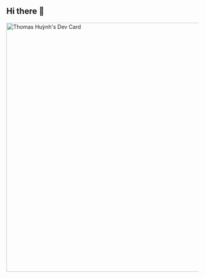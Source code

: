 ## Hi there 👋

<!--
**thomashuynhqn/thomashuynhqn** is a ✨ _special_ ✨ repository because its `README.md` (this file) appears on your GitHub profile.

Here are some ideas to get you started:

- 🔭 I’m currently working on ...
- 🌱 I’m currently learning ...
- 👯 I’m looking to collaborate on ...
- 🤔 I’m looking for help with ...
- 💬 Ask me about ...
- 📫 How to reach me: ...
- 😄 Pronouns: ...
- ⚡ Fun fact: ...
-->

<a href="https://app.daily.dev/thomashuynhqn"><img src="https://api.daily.dev/devcards/v2/o6qmvlrETIu2c09TvdGqw.png?type=wide&r=a4u" width="652" alt="Thomas Huỳnh's Dev Card"/></a>
